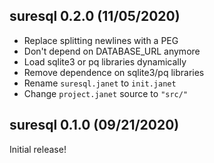 ## suresql 0.2.0 (11/05/2020)

- Replace splitting newlines with a PEG
- Don't depend on DATABASE_URL anymore
- Load sqlite3 or pq libraries dynamically
- Remove dependence on sqlite3/pq libraries
- Rename `suresql.janet` to `init.janet`
- Change `project.janet` source to `"src/"`

## suresql 0.1.0 (09/21/2020)

Initial release!
